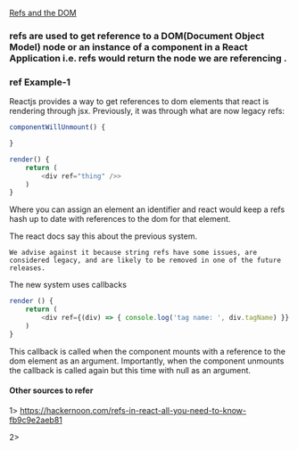 [Refs and the DOM](https://reactjs.org/docs/refs-and-the-dom.html)


### refs are used to get reference to a DOM(Document Object Model) node or an instance of a component in a React Application i.e. refs would return the node we are referencing .


### ref Example-1

Reactjs provides a way to get references to dom elements that react is rendering through jsx. Previously, it was through what are now legacy refs:

```js
componentWillUnmount() {

}

render() {
    return (
        <div ref="thing" />>
    )
}

```
Where you can assign an element an identifier and react would keep a refs hash up to date with references to the dom for that element.

The react docs say this about the previous system.

```
We advise against it because string refs have some issues, are considered legacy, and are likely to be removed in one of the future releases.
```

The new system uses callbacks

```js
render () {
    return (
        <div ref={(div) => { console.log('tag name: ', div.tagName) }} />
    )
}

```

This callback is called when the component mounts with a reference to the dom element as an argument. Importantly, when the component unmounts the callback is called again but this time with null as an argument.

#### Other sources to refer

1> https://hackernoon.com/refs-in-react-all-you-need-to-know-fb9c9e2aeb81

2>